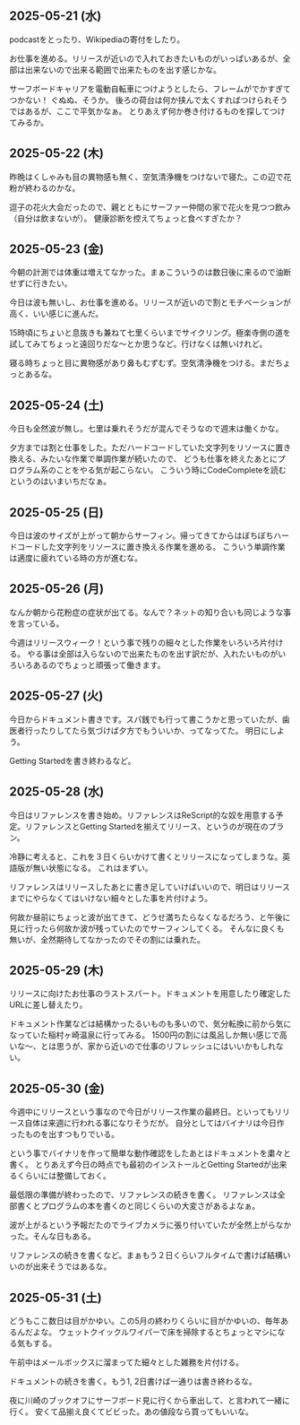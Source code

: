 ## 2025-05-21 (水)

podcastをとったり、Wikipediaの寄付をしたり。

お仕事を進める。リリースが近いので入れておきたいものがいっぱいあるが、全部は出来ないので出来る範囲で出来たものを出す感じかな。

サーフボードキャリアを電動自転車につけようとしたら、フレームがでかすぎてつかない！
ぐぬぬ、そうか。
後ろの荷台は何か挟んで太くすればつけられそうではあるが、ここで平気かなぁ。
とりあえず何か巻き付けるものを探してつけてみるか。

## 2025-05-22 (木)

昨晩はくしゃみも目の異物感も無く、空気清浄機をつけないで寝た。この辺で花粉が終わるのかな。

逗子の花火大会だったので、親とともにサーファー仲間の家で花火を見つつ飲み（自分は飲まないが）。
健康診断を控えてちょっと食べすぎたか？

## 2025-05-23 (金)

今朝の計測では体重は増えてなかった。まぁこういうのは数日後に来るので油断せずに行きたい。

今日は波も無いし、お仕事を進める。リリースが近いので割とモチベーションが高く、いい感じに進んだ。

15時頃にちょいと息抜きも兼ねて七里くらいまでサイクリング。極楽寺側の道を試してみてちょっと遠回りだな〜とか思うなど。行けなくは無いけれど。

寝る時ちょっと目に異物感があり鼻もむずむず。空気清浄機をつける。まだちょっとあるな。

## 2025-05-24 (土)

今日も全然波が無し。七里は乗れそうだが混んでそうなので週末は働くかな。

夕方までは割と仕事をした。ただハードコードしていた文字列をリソースに置き換える、みたいな作業で単調作業が続いたので、
どうも仕事を終えたあとにプログラム系のことをやる気が起こらない。
こういう時にCodeCompleteを読むというのはいまいちだなぁ。

## 2025-05-25 (日)

今日は波のサイズが上がって朝からサーフィン。帰ってきてからはぼちぼちハードコードした文字列をリソースに置き換える作業を進める。
こういう単調作業は適度に疲れている時の方が進むな。

## 2025-05-26 (月)

なんか朝から花粉症の症状が出てる。なんで？ネットの知り合いも同じような事を言っている。

今週はリリースウィーク！という事で残りの細々とした作業をいろいろ片付ける。
やる事は全部は入らないので出来たものを出す訳だが、入れたいものがいろいろあるのでちょっと頑張って働きます。

## 2025-05-27 (火)

今日からドキュメント書きです。スパ銭でも行って書こうかと思っていたが、歯医者行ったりしてたら気づけば夕方でもういいか、ってなってた。
明日にしよう。

Getting Startedを書き終わるなど。

## 2025-05-28 (水)

今日はリファレンスを書き始め。リファレンスはReScript的な奴を用意する予定。リファレンスとGetting Startedを揃えてリリース、というのが現在のプラン。

冷静に考えると、これを３日くらいかけて書くとリリースになってしまうな。英語版が無い状態になる。
これはまずい。

リファレンスはリリースしたあとに書き足していけばいいので、明日はリリースまでにやらなくてはいけない細々とした事を片付けよう。

何故か昼前にちょっと波が出てきて、どうせ満ちたらなくなるだろう、と午後に見に行ったら何故か波が残っていたのでサーフィンしてくる。
そんなに良くも無いが、全然期待してなかったのでその割には乗れた。

## 2025-05-29 (木)

リリースに向けたお仕事のラストスパート。ドキュメントを用意したり確定したURLに差し替えたり。

ドキュメント作業などは結構かったるいものも多いので、気分転換に前から気になっていた稲村ヶ崎温泉に行ってみる。
1500円の割には風呂しか無い感じで高いな〜、とは思うが、家から近いので仕事のリフレッシュにはいいかもしれない。

## 2025-05-30 (金)

今週中にリリースという事なので今日がリリース作業の最終日。といってもリリース自体は来週に行われる事になりそうだが。
自分としてはバイナリは今日作ったものを出すつもりでいる。

という事でバイナリを作って簡単な動作確認をしたあとはドキュメントを粛々と書く。
とりあえず今日の時点でも最初のインストールとGetting Startedが出来るくらいには整備しておく。

最低限の準備が終わったので、リファレンスの続きを書く。
リファレンスは全部書くとプログラムの本を書くのと同じくらいの大変さがあるよなぁ。

波が上がるという予報だたのでライブカメラに張り付いていたが全然上がらなかった。そんな日もある。

リファレンスの続きを書くなど。まぁもう２日くらいフルタイムで書けば結構いいのが出来そうではあるな。

## 2025-05-31 (土)

どうもここ数日は目がかゆい。この5月の終わりくらいに目がかゆいの、毎年あるんだよな。
ウェットクイックルワイパーで床を掃除するとちょっとマシになる気もする。

午前中はメールボックスに溜まってた細々とした雑務を片付ける。

ドキュメントの続きを書く。もう1, 2日書けば一通りは書き終わるな。

夜に川崎のブックオフにサーフボード見に行くから車出して、と言われて一緒に行く。
安くて品揃え良くてビビった。あの値段なら買ってもいいな。